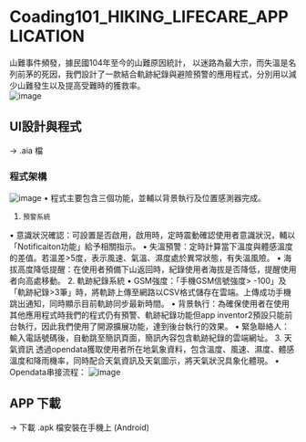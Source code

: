 # Coading101_HIKING_LIFECARE_APPLICATION
山難事件頻發，據民國104年至今的山難原因統計， 以迷路為最大宗，而失溫是名列前茅的死因，我們設計了一款結合軌跡紀錄與避險預警的應用程式，分別用以減少山難發生以及提高受難時的獲救率。  
![image](https://github.com/ridegeart/Coading101_HIKING_LIFECARE_APPLICATION/assets/73794853/7034f566-706a-43f7-928f-f16f581d1fab)

## UI設計與程式
-> .aia 檔
### 程式架構
 ![image](https://github.com/ridegeart/Coading101_HIKING_LIFECARE_APPLICATION/assets/73794853/f6c01ad1-0b54-431e-b69a-ed72e12b5642)
•	程式主要包含三個功能，並輔以背景執行及位置感測器完成。  
  1.	 預警系統
   •	意識狀況確認：可設置是否啟用，啟用時，定時震動確認使用者意識狀況，輔以「Notificaiton功能」給予相關指示。
   •	失溫預警：定時計算當下溫度與體感溫度的差值。若溫差>5度，表示風速、氣溫、濕度處於異常狀態，有失溫風險。
   •	海拔高度降低提醒：在使用者預備下山返回時，紀錄使用者海拔是否降低，提醒使用者向高處移動。
  2.	軌跡紀錄系統
   •	GSM強度：「手機GSM信號強度> -100」及「軌跡紀錄>3筆」時，將軌跡上傳至網路以CSV格式儲存在雲端。上傳成功手機跳出通知，同時顯示目前軌跡同步最新時間。
   •	背景執行：為確保使用者在使用其他應用程式時我們的程式仍有預警、軌跡紀錄功能但app inventor2預設只能前台執行，因此我們使用了開源擴展功能，達到後台執行的效果。
   •	緊急聯絡人：輸入電話號碼後，自動跳至簡訊頁面，簡訊內容包含軌跡紀錄的雲端網址。
  3.  天氣資訊
  透過opendata獲取使用者所在地氣象資料，包含溫度、風速、濕度、體感溫度和降雨機率，同時配合天氣資訊及天氣圖示，將天氣狀況具象化體現。
   •	Opendata串接流程：
   ![image](https://github.com/ridegeart/Coading101_HIKING_LIFECARE_APPLICATION/assets/73794853/174a97f7-6cf2-49fd-8467-4d2d3df91e7c)

## APP 下載
-> 下載 .apk 檔安裝在手機上 (Android)
